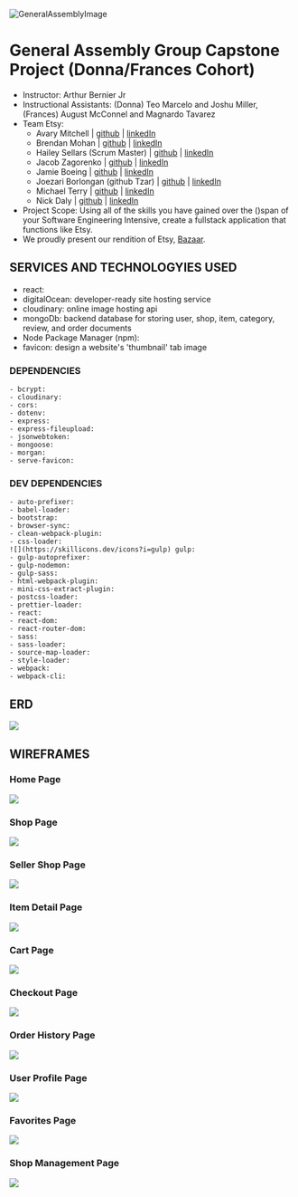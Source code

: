 ![GeneralAssemblyImage](https://ga-website-production-herokuapp-com.global.ssl.fastly.net/packs/media/assets/images/logo_1200_by_627-e2f4e80d2e8073fa1b8c0a2bb36f2d46.jpg)

# General Assembly Group Capstone Project (Donna/Frances Cohort)
- Instructor: Arthur Bernier Jr
- Instructional Assistants: (Donna) Teo Marcelo and Joshu Miller, (Frances) August McConnel and Magnardo Tavarez
- Team Etsy: 
    - Avary Mitchell | [github](https://github.com/Anmitchell) | [linkedIn](https://www.linkedin.com/in/avary-mitchell-6b493612a/)
    - Brendan Mohan | [github](https://github.com/MoHanSolo) | [linkedIn](https://www.linkedin.com/in/brendan-mohan/)
    - Hailey Sellars (Scrum Master) | [github](https://github.com/hlysllrs) | [linkedIn](https://www.linkedin.com/in/hailey-sellars/)
    - Jacob Zagorenko | [github](https://github.com/Jacob1635) | [linkedIn](https://www.linkedin.com/in/jacob-zagorenko/)
    - Jamie Boeing | [github](https://github.com/JamieBoeing) | [linkedIn](https://www.linkedin.com/in/jamie-boeing/)
    - Joezari Borlongan (github Tzar) | [github](https://github.com/joe-bor) | [linkedIn]()
    - Michael Terry | [github](https://github.com/m-j-terry) | [linkedIn](https://www.linkedin.com/in/michaeljterry/)
    - Nick Daly | [github](https://github.com/ndaly94) | [linkedIn](https://www.linkedin.com/in/nickdaly94/)
- Project Scope: Using all of the skills you have gained over the ()span of your Software Engineering Intensive, create a fullstack application that functions like Etsy. 
- We proudly present our rendition of Etsy, [Bazaar](INSERT_LIVE_LINK_HERE).

## SERVICES AND TECHNOLOGYIES USED
- react: 
- digitalOcean: developer-ready site hosting service
- cloudinary: online image hosting api
- mongoDb: backend database for storing user, shop, item, category, review, and order documents
- Node Package Manager (npm): 
- favicon: design a website's 'thumbnail' tab image

### DEPENDENCIES
    - bcrypt: 
    - cloudinary: 
    - cors: 
    - dotenv: 
    - express: 
    - express-fileupload: 
    - jsonwebtoken: 
    - mongoose: 
    - morgan: 
    - serve-favicon:


### DEV DEPENDENCIES
    - auto-prefixer: 
    - babel-loader: 
    - bootstrap: 
    - browser-sync: 
    - clean-webpack-plugin: 
    - css-loader: 
    ![](https://skillicons.dev/icons?i=gulp) gulp: 
    - gulp-autoprefixer: 
    - gulp-nodemon: 
    - gulp-sass: 
    - html-webpack-plugin: 
    - mini-css-extract-plugin: 
    - postcss-loader: 
    - prettier-loader: 
    - react: 
    - react-dom: 
    - react-router-dom: 
    - sass: 
    - sass-loader: 
    - source-map-loader: 
    - style-loader: 
    - webpack: 
    - webpack-cli:

## ERD
![](ERD.png)

## WIREFRAMES
### Home Page
![](HomePage.png)

### Shop Page
![](ShopPage.png)

### Seller Shop Page
![](SellerShop.png)

### Item Detail Page
![](ItemDetail.png)

### Cart Page
![](Cart.png)

### Checkout Page
![](Checkout.png)

### Order History Page
![](OrderHistory.png)

### User Profile Page
![](UserProfile.png)

### Favorites Page
![](Favorites.png)

### Shop Management Page
![](ShopManagement.png)
